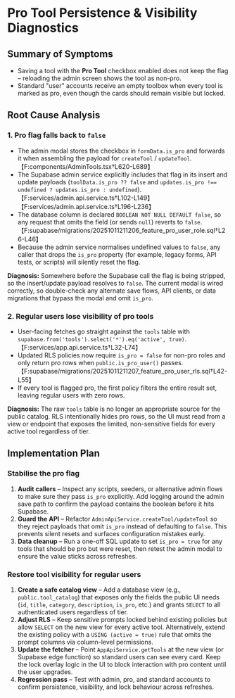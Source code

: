 # Pro Tool Persistence & Visibility Diagnostics

## Summary of Symptoms
- Saving a tool with the **Pro Tool** checkbox enabled does not keep the flag – reloading the admin screen shows the tool as non-pro.
- Standard "user" accounts receive an empty toolbox when every tool is marked as pro, even though the cards should remain visible but locked.

## Root Cause Analysis

### 1. Pro flag falls back to `false`
- The admin modal stores the checkbox in `formData.is_pro` and forwards it when assembling the payload for `createTool` / `updateTool`. 【F:components/AdminTools.tsx†L620-L689】
- The Supabase admin service explicitly includes that flag in its insert and update payloads (`toolData.is_pro ?? false` and `updates.is_pro !== undefined ? updates.is_pro : undefined`). 【F:services/admin.api.service.ts†L102-L149】【F:services/admin.api.service.ts†L196-L236】
- The database column is declared `BOOLEAN NOT NULL DEFAULT false`, so any request that omits the field (or sends `null`) reverts to `false`. 【F:supabase/migrations/20251011211206_feature_pro_user_role.sql†L26-L46】
- Because the admin service normalises undefined values to `false`, any caller that drops the `is_pro` property (for example, legacy forms, API tests, or scripts) will silently reset the flag.

**Diagnosis:** Somewhere before the Supabase call the flag is being stripped, so the insert/update payload resolves to `false`. The current modal is wired correctly, so double-check any alternate save flows, API clients, or data migrations that bypass the modal and omit `is_pro`.

### 2. Regular users lose visibility of pro tools
- User-facing fetches go straight against the `tools` table with `supabase.from('tools').select('*').eq('active', true)`. 【F:services/app.api.service.ts†L32-L74】
- Updated RLS policies now require `is_pro = false` for non-pro roles and only return pro rows when `public.is_pro_user()` passes. 【F:supabase/migrations/20251011211207_feature_pro_user_rls.sql†L42-L55】
- If every tool is flagged pro, the first policy filters the entire result set, leaving regular users with zero rows.

**Diagnosis:** The raw `tools` table is no longer an appropriate source for the public catalog. RLS intentionally hides pro rows, so the UI must read from a view or endpoint that exposes the limited, non-sensitive fields for every active tool regardless of tier.

## Implementation Plan

### Stabilise the pro flag
1. **Audit callers** – Inspect any scripts, seeders, or alternative admin flows to make sure they pass `is_pro` explicitly. Add logging around the admin save path to confirm the payload contains the boolean before it hits Supabase.
2. **Guard the API** – Refactor `AdminApiService.createTool/updateTool` so they reject payloads that omit `is_pro` instead of defaulting to `false`. This prevents silent resets and surfaces configuration mistakes early.
3. **Data cleanup** – Run a one-off SQL update to set `is_pro = true` for any tools that should be pro but were reset, then retest the admin modal to ensure the value sticks across refreshes.

### Restore tool visibility for regular users
1. **Create a safe catalog view** – Add a database view (e.g., `public.tool_catalog`) that exposes only the fields the public UI needs (`id`, `title`, `category`, `description`, `is_pro`, etc.) and grants `SELECT` to all authenticated users regardless of tier.
2. **Adjust RLS** – Keep sensitive prompts locked behind existing policies but allow `SELECT` on the new view for every active tool. Alternatively, extend the existing policy with a `USING (active = true)` rule that omits the prompt columns via column-level permissions.
3. **Update the fetcher** – Point `AppApiService.getTools` at the new view (or Supabase edge function) so standard users can see every card. Keep the lock overlay logic in the UI to block interaction with pro content until the user upgrades.
4. **Regression pass** – Test with admin, pro, and standard accounts to confirm persistence, visibility, and lock behaviour across refreshes.

